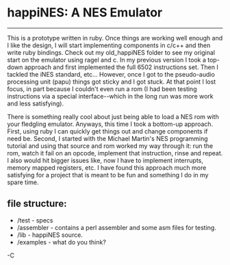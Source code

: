 happiNES: A NES Emulator  
===========================
---------------------------

This is a prototype written in ruby.  Once things are working well enough and I like the design, I will start implementing components in c/c++ and then write ruby bindings.  Check out my old_happiNES folder to see my original start on the emulator using ragel and c.  In my previous version I took a top-down approach and first implemented the full 6502 instructions set.  Then I tackled the iNES standard, etc...  However, once I got to the pseudo-audio processing unit (papu) things got sticky and I got stuck.  At that point I lost focus, in part because I couldn't even run a rom (I had been testing instructions via a special interface--which in the long run was more work and less satisfying).

There is something really cool about just being able to load a NES rom with your fledgling emulator.  Anyways, this time I took a bottom-up approach.  First, using ruby I can quickly get things out and change components if need be.  Second, I started with the Michael Martin's NES programming tutorial and using that source and rom worked my way through it: run the rom, watch it fail on an opcode, implement that instruction, rinse and repeat.  I also would hit bigger issues like, now I have to implement interrupts, memory mapped registers, etc.  I have found this approach much more satisfying for a project that is meant to be fun and something I do in my spare time.

file structure:
---------------
* /test - specs
* /assembler  - contains a perl assembler and some asm files for testing.
* /lib  - happiNES source.
* /examples - what do you think?

-C
